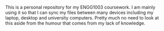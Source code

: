 This is a personal repository for my ENGG1003 coursework. I am mainly using it so that I can sync my files between many devices including my laptop, desktop and university computers.
Pretty much no need to look at this aside from the humour that comes from my lack of knowledge.
